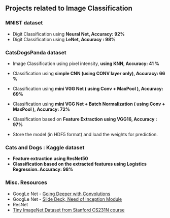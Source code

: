 ## Projects related to Image Classification

### MNIST dataset
  * Digit Classification using **Neural Net, Accuracy: 92%**
  * Digit Classification using **LeNet, Accuracy : 98%**

### CatsDogsPanda dataset
   * Image Classification using pixel intensity, **using KNN, Accuracy: 41 %**
   * Classification using **simple CNN (using CONV layer only), Accuracy: 66 %**
   * Classification using **mini VGG Net ( using Conv + MaxPool ), Accuracy: 69%**
   * Classification using **mini VGG Net + Batch Normalization ( using Conv + MaxPool ), Accuracy: 72%**
   * Classification based on **Feature Extraction using VGG16, Accuracy : 97%**

   * Store the model (in HDF5 format) and load the weights for prediction.

### Cats and Dogs : Kaggle dataset

  * **Feature extraction using ResNet50**
  * **Classification based on the extracted features using Logistics Regression. Accuracy: 98%**


### Misc. Resources
  * GoogLe Net - [Going Deeper with Convolutions](https://arxiv.org/abs/1409.4842)
  * GoogLe Net - [Slide Deck, Need of Inception Module](https://pdfs.semanticscholar.org/0b99/d677883883584d9a328f6f2d54738363997a.pdf)
  * ResNet
  * [Tiny ImageNet Dataset from Stanford CS231N course](https://tiny-imagenet.herokuapp.com/)
